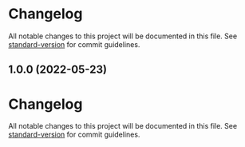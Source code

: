 # Changelog

All notable changes to this project will be documented in this file. See [standard-version](https://github.com/conventional-changelog/standard-version) for commit guidelines.

## 1.0.0 (2022-05-23)

# Changelog

All notable changes to this project will be documented in this file. See [standard-version](https://github.com/conventional-changelog/standard-version) for commit guidelines.
